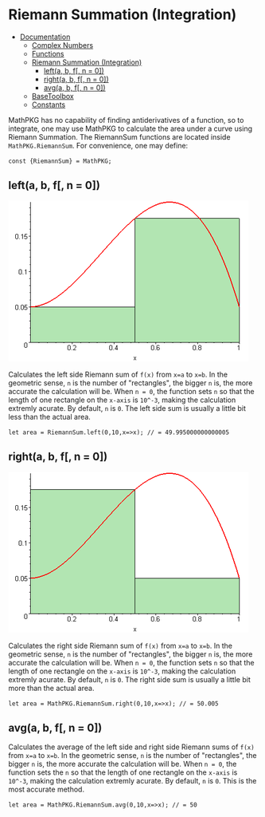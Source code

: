 # Riemann Summation (Integration)

+ [Documentation](./README.md)
    + [Complex Numbers](./Complex.md)
    + [Functions](./Functions.md)
    + [Riemann Summation (Integration)](#riemann-summation-integration)
        + [left(a, b, f[, n = 0])](#lefta-b-f-n--0)
        + [right(a, b, f[, n = 0])](#righta-b-f-n--0)
        + [avg(a, b, f[, n = 0])](#avga-b-f-n--0)
    + [BaseToolbox](./BaseToolbox.md)
    + [Constants](./Constants.md)

MathPKG has no capability of finding antiderivatives of a function, so to integrate, one may use MathPKG to calculate the area under a curve using Riemann Summation.
The RiemannSum functions are located inside ``MathPKG.RiemannSum``. For convenience, one may define:
```
const {RiemannSum} = MathPKG;
```

## left(a, b, f[, n = 0])

![Left Riemann Sum](../media/left.gif)

Calculates the left side Riemann sum of `f(x)` from `x=a` to `x=b`. In the geometric sense, `n` is the number of "rectangles", the bigger `n` is, the more accurate the calculation will be. When `n = 0`, the function sets `n` so that the length of one rectangle on the `x-axis` is `10^-3`, making the calculation extremly acurate. By default, `n` is `0`. The left side sum is usually a little bit less than the actual area.
```
let area = RiemannSum.left(0,10,x=>x); // = 49.995000000000005
```

## right(a, b, f[, n = 0])

![Right Riemann Sum](../media/right.gif)

Calculates the right side Riemann sum of `f(x)` from `x=a` to `x=b`. In the geometric sense, `n` is the number of "rectangles", the bigger `n` is, the more accurate the calculation will be. When `n = 0`, the function sets `n` so that the length of one rectangle on the `x-axis` is `10^-3`, making the calculation extremly acurate. By default, `n` is `0`. The right side sum is usually a little bit more than the actual area.
```
let area = MathPKG.RiemannSum.right(0,10,x=>x); // = 50.005
```

## avg(a, b, f[, n = 0])
Calculates the average of the left side and right side Riemann sums of `f(x)` from `x=a` to `x=b`. In the geometric sense, `n` is the number of "rectangles", the bigger `n` is, the more accurate the calculation will be. When `n = 0`, the function sets the `n` so that the length of one rectangle on the `x-axis` is `10^-3`, making the calculation extremly acurate. By default, `n` is `0`. This is the most accurate method.
```
let area = MathPKG.RiemannSum.avg(0,10,x=>x); // = 50
```
